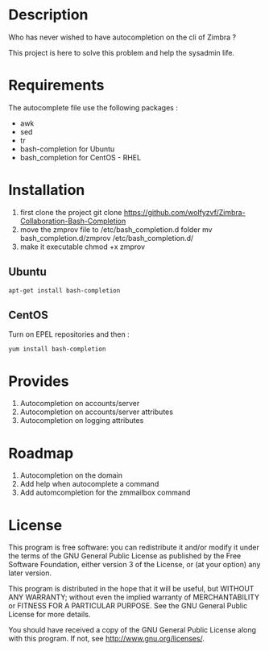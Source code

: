 # Description
Who has never wished to have autocompletion on the cli of Zimbra ?

This project is here to solve this problem and help the sysadmin life.

# Requirements
The autocomplete file use the following packages :
- awk
- sed
- tr
- bash-completion for Ubuntu
- bash_completion for CentOS - RHEL

# Installation
1. first clone the project
    git clone https://github.com/wolfyzvf/Zimbra-Collaboration-Bash-Completion
2. move the zmprov file to /etc/bash_completion.d folder
    mv bash_completion.d/zmprov /etc/bash_completion.d/
3. make it executable
    chmod +x zmprov

## Ubuntu
    apt-get install bash-completion

## CentOS
Turn on EPEL repositories and then :

    yum install bash-completion

# Provides
1. Autocompletion on accounts/server
2. Autocompletion on accounts/server attributes
3. Autocompletion on logging attributes

# Roadmap
1. Autocompletion on the domain
2. Add help when autocomplete a command
3. Add automcompletion for the zmmailbox command

# License
This program is free software: you can redistribute it and/or modify
it under the terms of the GNU General Public License as published by
the Free Software Foundation, either version 3 of the License, or
(at your option) any later version.

This program is distributed in the hope that it will be useful,
but WITHOUT ANY WARRANTY; without even the implied warranty of
MERCHANTABILITY or FITNESS FOR A PARTICULAR PURPOSE.  See the
GNU General Public License for more details.

You should have received a copy of the GNU General Public License
along with this program.  If not, see <http://www.gnu.org/licenses/>.
